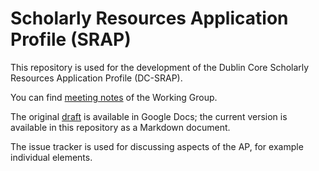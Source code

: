 # Scholarly Resources Application Profile (SRAP)

This repository is used for the development of the Dublin Core Scholarly
Resources Application Profile (DC-SRAP).

You can find [meeting notes](meetings/) of the Working Group.

The original [draft](https://docs.google.com/document/d/1t8y_3fNrf1rATlYohB6LhPPgr7Ltt3e2/edit) is available in Google Docs; the current version is available
in this repository as a Markdown document.

The issue tracker is used for discussing aspects of the AP, for example
individual elements.

